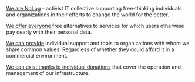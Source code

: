 [We are NoLog](https://nolog.cz/en/about) - activist IT collective supporting free-thinking individuals and organizations in their efforts to change the world for the better.

[We offer everyone](https://nolog.cz/en/services) free alternatives to services for which users otherwise pay dearly with their personal data.

[We can provide](https://nolog.cz/en/services/custom) individual support and tools to organizations with whom we share common values. Regardless of whether they could afford it in a commercial environment.

[We can exist thanks to individual donations](https://nolog.cz/en/support) that cover the operation and management of our infrastructure.
